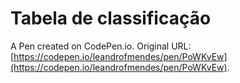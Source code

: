 # Tabela de classificação

A Pen created on CodePen.io. Original URL: [https://codepen.io/leandrofmendes/pen/PoWKvEw](https://codepen.io/leandrofmendes/pen/PoWKvEw).


